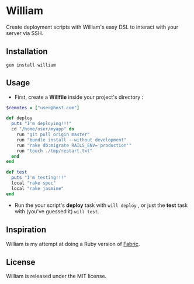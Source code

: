 William
=======

Create deployment scripts with William's easy DSL to interact with your server
via SSH.

Installation
------------

`gem install william`

Usage
-----

* First, create a **Willfile** inside your project's directory :
  
```ruby
$remotes = ["user@host.com"]

def deploy
  puts "I'm deploying!!!"
  cd "/home/user/myapp" do
    run "git pull origin master"
    run "bundle install --without development"
    run "rake db:migrate RAILS_ENV='production'"
    run "touch ./tmp/restart.txt"
  end
end

def test
  puts "I'm testing!!!"
  local "rake spec"
  local "rake jasmine"
end
```

* Run the your script's **deploy** task with `will deploy` , or just the **test** task with (you've
guessed it) `will test`.


Inspiration
-----------

William is my attempt at doing a Ruby version of [Fabric](http://docs.fabfile.org/).

License
-------

William is released under the MIT license.
